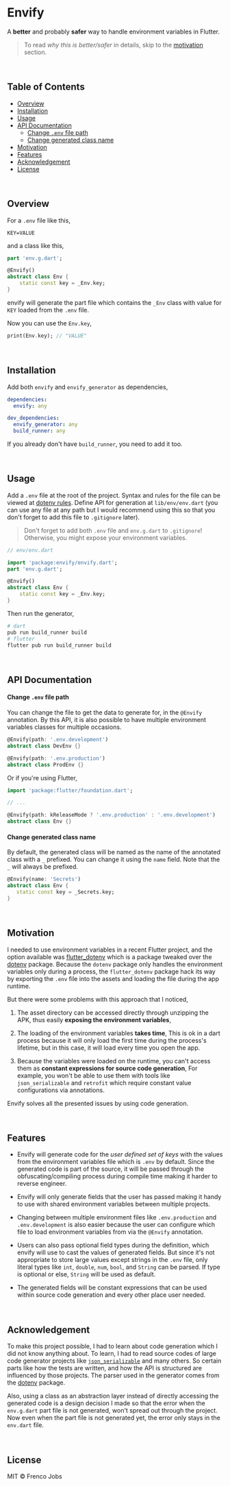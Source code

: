 # Envify

A **better** and probably **safer** way to handle environment variables in Flutter.

> To read _why this is better/safer_ in details, skip to the [motivation](#motivation) section.

<br>

## Table of Contents

- [Overview](#overview)
- [Installation](#installation)
- [Usage](#usage)
- [API Documentation](#api-documentation)
  - [Change `.env` file path](#change-env-file-path)
  - [Change generated class name](#change-generated-class-name)
- [Motivation](#motivation)
- [Features](#features)
- [Acknowledgement](#acknowledgement)
- [License](#license)

<br>

## Overview

For a `.env` file like this,

```.env
KEY=VALUE
```

and a class like this,

```dart
part 'env.g.dart';

@Envify()
abstract class Env {
    static const key = _Env.key;
}
```

envify will generate the part file which contains the `_Env` class with value for `KEY` loaded from the `.env` file.

Now you can use the `Env.key`,

```dart
print(Env.key); // "VALUE"
```

<br>

## Installation

Add both `envify` and `envify_generator` as dependencies,

```yaml
dependencies:
  envify: any

dev_dependencies:
  envify_generator: any
  build_runner: any
```

If you already don't have `build_runner`, you need to add it too.

<br>

## Usage

Add a `.env` file at the root of the project. Syntax and rules for the file can be viewed at [dotenv rules](https://www.npmjs.com/package/dotenv#rules).
Define API for generation at `lib/env/env.dart` (you can use any file at any path but I would recommend using this so that you don't forget to add this file to `.gitignore` later).

> Don't forget to add both `.env` file and `env.g.dart` to `.gitignore`! Otherwise, you might expose your environment variables.

```dart
// env/env.dart

import 'package:envify/envify.dart';
part 'env.g.dart';

@Envify()
abstract class Env {
    static const key = _Env.key;
}
```

Then run the generator,

```sh
# dart
pub run build_runner build
# flutter
flutter pub run build_runner build
```

<br>

## API Documentation

#### **Change `.env` file path**

You can change the file to get the data to generate for, in the `@Envify` annotation. By this API, it is also possible to have multiple environment variables classes for multiple occasions.

```dart
@Envify(path: '.env.development')
abstract class DevEnv {}

@Envify(path: '.env.production')
abstract class ProdEnv {}
```

Or if you're using Flutter,

```dart
import 'package:flutter/foundation.dart';

// ...

@Envify(path: kReleaseMode ? '.env.production' : '.env.development')
abstract class Env {}
```

#### **Change generated class name**

By default, the generated class will be named as the name of the annotated class with a `_` prefixed. You can change it using the `name` field. Note that the `_` will always be prefixed.

```dart
@Envify(name: 'Secrets')
abstract class Env {
   static const key = _Secrets.key;
}
```

<br>

## Motivation

I needed to use environment variables in a recent Flutter project, and the option available was [flutter_dotenv](https://pub.dev/packages/flutter_dotenv) which is a package tweaked over the [dotenv](https://pub.dev/packages/dotenv) package. Because the `dotenv` package only handles the environment variables only during a process, the `flutter_dotenv` package hack its way by exporting the `.env` file into the assets and loading the file during the app runtime.

But there were some problems with this approach that I noticed,

1. The asset directory can be accessed directly through unzipping the APK, thus easily **exposing the environment variables**,

2. The loading of the environment variables **takes time**,
   This is ok in a dart process because it will only load the first time during the process's lifetime, but in this case, it will load every time you open the app.

3. Because the variables were loaded on the runtime, you can't access them as **constant expressions for source code generation**,
   For example, you won't be able to use them with tools like `json_serializable` and `retrofit` which require constant value configurations via annotations.

Envify solves all the presented issues by using code generation.

<br>

## Features

- Envify will generate code for the _user defined set of keys_ with the values from the environment variables file which is `.env` by default. Since the generated code is part of the source, it will be passed through the obfuscating/compiling process during compile time making it harder to reverse engineer.

- Envify will only generate fields that the user has passed making it handy to use with shared environment variables between multiple projects.

- Changing between multiple environment files like `.env.production` and `.env.development` is also easier because the user can configure which file to load environment variables from via the `@Envify` annotation.

- Users can also pass optional field types during the definition, which envify will use to cast the values of generated fields. But since it's not appropriate to store large values except strings in the `.env` file, only literal types like `int`, `double`, `num`, `bool`, and `String` can be parsed. If type is optional or else, `String` will be used as default.

- The generated fields will be constant expressions that can be used within source code generation and every other place user needed.

<br>

## Acknowledgement

To make this project possible, I had to learn about code generation which I did not know anything about. To learn, I had to read source codes of large code generator projects like [`json_serializable`](https://github.com/google/json_serializable.dart) and many others. So certain parts like how the tests are written, and how the API is structured are influenced by those projects. The parser used in the generator comes from the [dotenv](https://pub.dev/packages/dotenv) package.

Also, using a class as an abstraction layer instead of directly accessing the generated code is a design decision I made so that the error when the `env.g.dart` part file is not generated, won't spread out through the project. Now even when the part file is not generated yet, the error only stays in the `env.dart` file.

<br>

## License

MIT © Frenco Jobs
